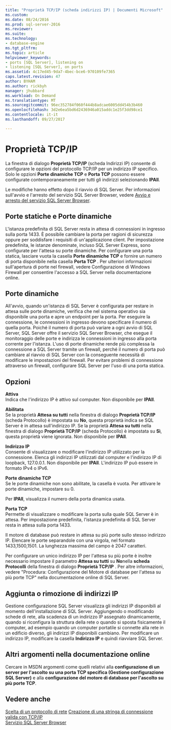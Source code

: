 ```yaml
---
title: "Proprietà TCP/IP (scheda indirizzi IP) | Documenti Microsoft"
ms.custom: 
ms.date: 08/24/2016
ms.prod: sql-server-2016
ms.reviewer: 
ms.suite: 
ms.technology:
- database-engine
ms.tgt_pltfrm: 
ms.topic: article
helpviewer_keywords:
- ports [SQL Server], listening on
- listening [SQL Server], on ports
ms.assetid: 4c17ed45-9da7-4bec-bce6-970109fe7365
caps.latest.revision: 47
author: BYHAM
ms.author: rickbyh
manager: jhubbard
ms.workload: On Demand
ms.translationtype: MT
ms.sourcegitcommit: 96ec352784f060f444b8adcae6005dd454b3b460
ms.openlocfilehash: 3d2e6ea5bd6d2436946a015addc1e25f3dd98ce1
ms.contentlocale: it-it
ms.lasthandoff: 09/27/2017

---
```

# <a name="tcpip-properties-ip-addresses-tab"></a>Proprietà TCP/IP
  La finestra di dialogo **Proprietà TCP/IP** (scheda Indirizzi IP) consente di configurare le opzioni del protocollo TCP/IP per un indirizzo IP specifico. Solo le opzioni **Porte dinamiche TCP** e **Porta TCP** possono essere configurate contemporaneamente per tutti gli indirizzi selezionando **IPAll**.  
  
 Le modifiche hanno effetto dopo il riavvio di SQL Server. Per informazioni sull'avvio e l'arresto del servizio SQL Server Browser, vedere [Avvio e arresto del servizio SQL Server Browser](../../database-engine/configure-windows/start-stop-pause-resume-restart-sql-server-services.md).  
  
## <a name="static-vs-dynamic-ports"></a>Porte statiche e Porte dinamiche  
 L'istanza predefinita di SQL Server resta in attesa di connessioni in ingresso sulla porta 1433. È possibile cambiare la porta per ragioni di sicurezza oppure per soddisfare i requisiti di un'applicazione client. Per impostazione predefinita, le istanze denominate, incluso SQL Server Express, sono configurate per l'attesa su porte dinamiche. Per configurare una porta statica, lasciare vuota la casella **Porte dinamiche TCP** e fornire un numero di porta disponibile nella casella **Porta TCP** . Per ulteriori informazioni sull'apertura di porte nel firewall, vedere Configurazione di Windows Firewall per consentire l'accesso a SQL Server nella documentazione online.  
  
## <a name="dynamic-ports"></a>Porte dinamiche  
 All'avvio, quando un'istanza di SQL Server è configurata per restare in attesa sulle porte dinamiche, verifica che nel sistema operativo sia disponibile una porta e apre un endpoint per la porta. Per eseguire la connessione, le connessioni in ingresso devono specificare il numero di quella porta. Poiché il numero di porta può variare a ogni avvio di SQL Server, SQL Server offre il servizio SQL Server Browser, che esegue il monitoraggio delle porte e indirizza le connessioni in ingresso alla porta corrente per l'istanza. L'uso di porte dinamiche rende più complessa la connessione a SQL Server tramite un firewall, perché il numero di porta può cambiare al riavvio di SQL Server con la conseguente necessità di modificare le impostazioni del firewall. Per evitare problemi di connessione attraverso un firewall, configurare SQL Server per l'uso di una porta statica.  
  
## <a name="options"></a>Opzioni  
 **Attiva**  
 Indica che l'indirizzo IP è attivo sul computer. Non disponibile per **IPAll**.  
  
 **Abilitata**  
 Se la proprietà **Attesa su tutti** nella finestra di dialogo **Proprietà TCP/IP** (scheda Protocollo) è impostata su **No**, questa proprietà indica se SQL Server è in attesa sull'indirizzo IP. Se la proprietà **Attesa su tutti** nella finestra di dialogo **Proprietà TCP/IP** (scheda Protocollo) è impostata su **Sì**, questa proprietà viene ignorata. Non disponibile per **IPAll**.  
  
 **Indirizzo IP**  
 Consente di visualizzare o modificare l'indirizzo IP utilizzato per la connessione. Elenca gli indirizzi IP utilizzati dal computer e l'indirizzo IP di loopback, 127.0.0.1. Non disponibile per **IPAll**. L'indirizzo IP può essere in formato IPv4 o IPv6.  
  
 **Porte dinamiche TCP**  
 Se le porte dinamiche non sono abilitate, la casella è vuota. Per attivare le porte dinamiche, impostare su 0.  
  
 Per **IPAll**, visualizza il numero della porta dinamica usata.  
  
 **Porta TCP**  
 Permette di visualizzare o modificare la porta sulla quale SQL Server è in attesa. Per impostazione predefinita, l'istanza predefinita di SQL Server resta in attesa sulla porta 1433.  
  
 Il motore di database può restare in attesa su più porte sullo stesso indirizzo IP. Elencare le porte separandole con una virgola, nel formato 1433,1500,1501. La lunghezza massima del campo è 2047 caratteri.  
  
 Per configurare un unico indirizzo IP per l'attesa su più porte è inoltre necessario impostare il parametro **Attesa su tutti** su **No**nella **scheda Protocolli** della finestra di dialogo **Proprietà TCP/IP** . Per altre informazioni, vedere "Procedura: Configurazione del Motore di database per l'attesa su più porte TCP" nella documentazione online di SQL Server.  
  
## <a name="adding-or-removing-ip-addresses"></a>Aggiunta o rimozione di indirizzi IP  
 Gestione configurazione SQL Server visualizza gli indirizzi IP disponibili al momento dell'installazione di SQL Server. Aggiungendo o modificando schede di rete, alla scadenza di un indirizzo IP assegnato dinamicamente, quando si riconfigura la struttura della rete o quando si sposta fisicamente il computer, ad esempio quando un computer portatile si connette alla rete in un edificio diverso, gli indirizzi IP disponibili cambiano. Per modificare un indirizzo IP, modificare la casella **Indirizzo IP** e quindi riavviare SQL Server.  
  
## <a name="additional-topics-in-books-online"></a>Altri argomenti nella documentazione online  
 Cercare in MSDN argomenti come quelli relativi alla **configurazione di un server per l'ascolto su una porta TCP specifica (Gestione configurazione SQL Server)** e alla **configurazione del motore di database per l'ascolto su più porte TCP**.  
  
## <a name="see-also"></a>Vedere anche  
 [Scelta di un protocollo di rete](https://msdn.microsoft.com/library/ms187892(v=sql.120).aspx)   
 [Creazione di una stringa di connessione valida con TCP/IP](creating-a-valid-connection-string-using-tcp-ip.md)   
 [Servizio SQL Server Browser](https://msdn.microsoft.com/library/ms181087(v=sql.130).aspx)  
  
  

